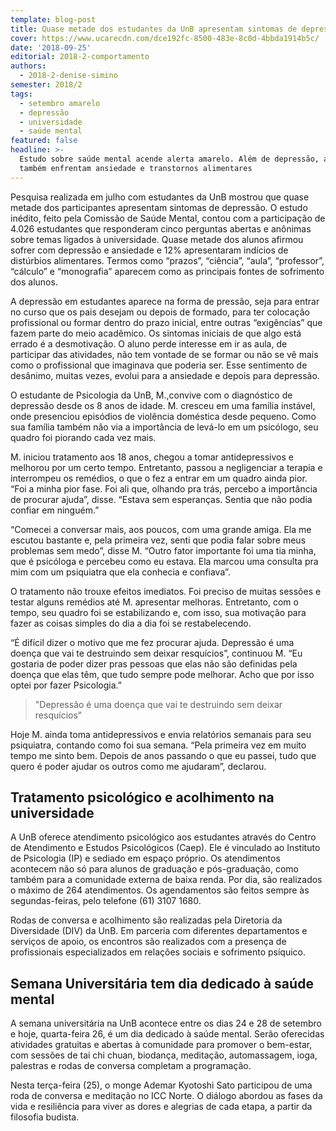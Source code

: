 ```yaml
---
template: blog-post
title: Quase metade dos estudantes da UnB apresentam sintomas de depressão
cover: https://www.ucarecdn.com/dce192fc-8500-483e-8c0d-4bbda1914b5c/
date: '2018-09-25'
editorial: 2018-2-comportamento
authors:
  - 2018-2-denise-simino
semester: 2018/2
tags:
  - setembro amarelo
  - depressão
  - universidade
  - saúde mental
featured: false
headline: >-
  Estudo sobre saúde mental acende alerta amarelo. Além de depressão, alunos
  também enfrentam ansiedade e transtornos alimentares
---
```

Pesquisa realizada em julho com estudantes da UnB mostrou que quase metade dos participantes apresentam sintomas de depressão. O estudo inédito, feito pela Comissão de Saúde Mental, contou com a participação de 4.026 estudantes que responderam cinco perguntas abertas e anônimas sobre temas ligados à universidade. Quase metade dos alunos afirmou sofrer com depressão e ansiedade e 12% apresentaram indícios de distúrbios alimentares. Termos como “prazos”, “ciência”, “aula”, “professor”, “cálculo” e “monografia” aparecem como as principais fontes de sofrimento dos alunos.

A depressão em estudantes aparece na forma de pressão, seja para entrar no curso que os pais desejam ou depois de formado, para ter colocação profissional ou formar dentro do prazo inicial, entre outras “exigências” que fazem parte do meio acadêmico. Os sintomas iniciais de que algo está errado é a desmotivação. O aluno perde interesse em ir as aula, de participar das atividades, não tem vontade de se formar ou não se vê mais como o profissional que imaginava que poderia ser. Esse sentimento de desânimo, muitas vezes, evolui para a ansiedade e depois para depressão.

O estudante de Psicologia da UnB, M.,convive com o diagnóstico de depressão desde os 8 anos de idade. M. cresceu em uma família instável, onde presenciou episódios de violência doméstica desde pequeno. Como sua família também não via a importância de levá-lo em um psicólogo, seu quadro foi piorando cada vez mais.

M. iniciou tratamento aos 18 anos, chegou a tomar antidepressivos e melhorou por um certo tempo. Entretanto, passou a negligenciar a terapia e interrompeu os remédios, o que o fez a entrar em um quadro ainda pior. “Foi a minha pior fase. Foi ali que, olhando pra trás, percebo a importância de procurar ajuda”, disse. “Estava sem esperanças. Sentia que não podia confiar em ninguém.”

“Comecei a conversar mais, aos poucos, com uma grande amiga. Ela me escutou bastante e, pela primeira vez, senti que podia falar sobre meus problemas sem medo”, disse M. “Outro fator importante foi uma tia minha, que é psicóloga e percebeu como eu estava. Ela marcou uma consulta pra mim com um psiquiatra que ela conhecia e confiava”.

O tratamento não trouxe efeitos imediatos. Foi preciso de muitas sessões e testar alguns remédios até M. apresentar melhoras. Entretanto, com o tempo, seu quadro foi se estabilizando e, com isso, sua motivação para fazer as coisas simples do dia a dia foi se restabelecendo.

“É difícil dizer o motivo que me fez procurar ajuda. Depressão é uma doença que vai te destruindo sem deixar resquícios”, continuou M. “Eu gostaria de poder dizer pras pessoas que elas não são definidas pela doença que elas têm, que tudo sempre pode melhorar. Acho que por isso optei por fazer Psicologia.”

> "Depressão é uma doença que vai te destruindo sem deixar resquícios”

Hoje M. ainda toma antidepressivos e envia relatórios semanais para seu psiquiatra, contando como foi sua semana. “Pela primeira vez em muito tempo me sinto bem. Depois de anos passando o que eu passei, tudo que quero é poder ajudar os outros como me ajudaram”, declarou.

## Tratamento psicológico e acolhimento na universidade

A UnB oferece atendimento psicológico aos estudantes através do Centro de Atendimento e Estudos Psicológicos (Caep). Ele é vinculado ao Instituto de Psicologia (IP) e sediado em espaço próprio. Os atendimentos acontecem não só para alunos de graduação e pós-graduação, como também para a comunidade externa de baixa renda. Por dia, são realizados o máximo de 264 atendimentos. Os agendamentos são feitos sempre às segundas-feiras, pelo telefone (61) 3107 1680.

Rodas de conversa e acolhimento são realizadas pela Diretoria da Diversidade (DIV) da UnB. Em parceria com diferentes departamentos e serviços de apoio, os encontros são realizados com a presença de profissionais especializados em relações sociais e sofrimento psíquico.

## Semana Universitária tem dia dedicado à saúde mental

A semana universitária na UnB acontece entre os dias 24 e 28 de setembro e hoje, quarta-feira 26, é um dia dedicado à saúde mental. Serão oferecidas atividades gratuitas e abertas à comunidade para promover o bem-estar, com sessões de tai chi chuan, biodança, meditação, automassagem, ioga, palestras e rodas de conversa completam a programação.

Nesta terça-feira (25), o monge  Ademar Kyotoshi Sato participou de uma roda de conversa e meditação no ICC Norte. O diálogo abordou as fases da vida e resiliência para viver as dores e alegrias de cada etapa, a partir da filosofia budista.
